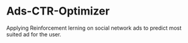 # Ads-CTR-Optimizer
Applying Reinforcement lerning on social network ads to predict most suited ad for the user.
